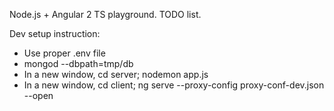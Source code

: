 Node.js + Angular 2 TS playground. TODO list.

Dev setup instruction:
- Use proper .env file
- mongod --dbpath=tmp/db
- In a new window, cd server; nodemon app.js
- In a new window, cd client; ng serve --proxy-config proxy-conf-dev.json --open
